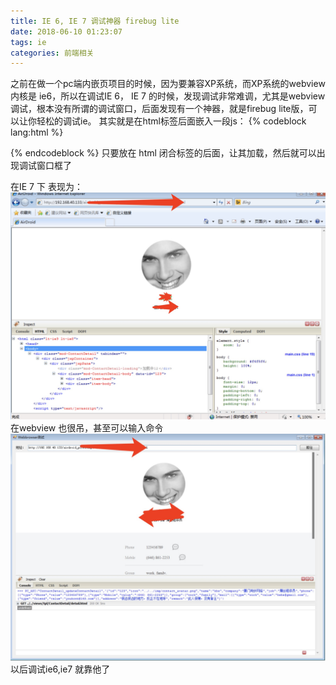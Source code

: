 ```yaml
---
title: IE 6, IE 7 调试神器 firebug lite
date: 2018-06-10 01:23:07
tags: ie
categories: 前端相关
---
```

之前在做一个pc端内嵌页项目的时候，因为要兼容XP系统，而XP系统的webview内核是 ie6，所以在调试IE 6， IE 7 的时候，发现调试非常难调，尤其是webview调试，根本没有所谓的调试窗口，后面发现有一个神器，就是firebug lite版，可以让你轻松的调试ie。
其实就是在html标签后面嵌入一段js：
{% codeblock lang:html %}
<script type="text/javascript">
    javascript:(function(F,i,r,e,b,u,g,L,I,T,E){
        if(F.getElementById(b))return;
        E=F[i+'NS']&&F.documentElement.namespaceURI;
        E=E?F[i+'NS'](E,'script'):F[i]('script');
        E[r]('id',b);
        E[r]('src',I+g+T);
        E[r](b,u);
        (F[e]('head')[0]||F[e]('body')[0]).appendChild(E);
        E=new Image;
        E[r]('src',I+L);
    })(document,'createElement','setAttribute','getElementsByTagName','FirebugLite','4','firebug-lite.js','releases/lite/latest/skin/xp/sprite.png','https://getfirebug.com/','#startOpened');
</script>
{% endcodeblock %}
只要放在 html 闭合标签的后面，让其加载，然后就可以出现调试窗口框了
<!--more-->
在IE 7 下 表现为：
![1](firebug-lite/1.png)
在webview 也很吊，甚至可以输入命令
![1](firebug-lite/2.png)
以后调试ie6,ie7 就靠他了